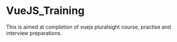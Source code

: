 # VueJS_Training
This is aimed at completion of vuejs pluralsight course, practise and interview preparations.
